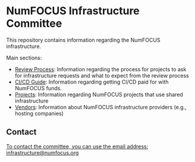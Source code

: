 # NumFOCUS Infrastructure Committee

This repository contains information regarding the NumFOCUS infrastructure.

Main sections:

- [Review Process](https://numfocus.github.io/infrastructure/review_process.html): Information regarding the process for projects to ask for infrastructure requests and what to expect from the review process
- [CI/CD Guide](https://numfocus.github.io/infrastructure/ci_cd_guide/index.html): Information regarding getting CI/CD paid for with NumFOCUS funds.
- [Projects](https://numfocus.github.io/infrastructure/projects/index.html): Information regarding NumFOCUS projects that use shared infrastructure
- [Vendors](https://numfocus.github.io/infrastructure/vendors/index.html): Information about NumFOCUS infrastructure providers (e.g., hosting companies)

## Contact

[To contact the committee, you can use the email address: infrastructure@numfocus.org](infrastructure@numfocus.org)
